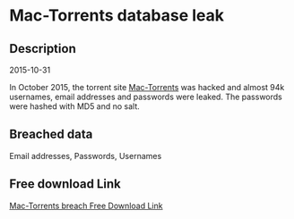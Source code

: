 # Mac-Torrents database leak

## Description

2015-10-31

In October 2015, the torrent site <a href="http://www.mac-torrents.com" target="_blank" rel="noopener">Mac-Torrents</a> was hacked and almost 94k usernames, email addresses and passwords were leaked. The passwords were hashed with MD5 and no salt.

## Breached data

Email addresses, Passwords, Usernames

## Free download Link

[Mac-Torrents breach Free Download Link](https://tinyurl.com/2b2k277t)